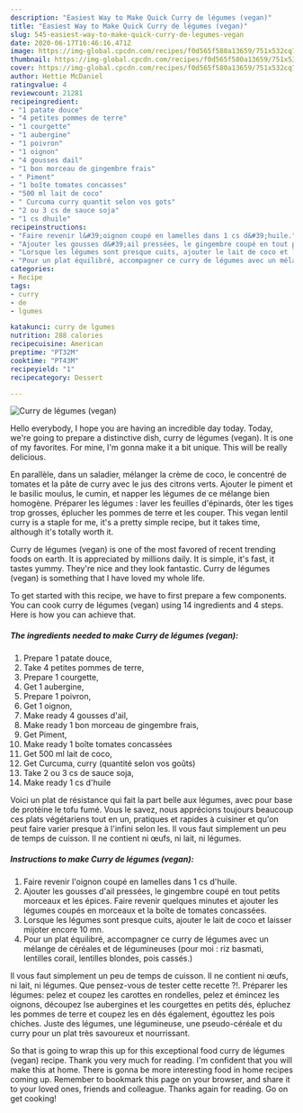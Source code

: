 ```yaml
---
description: "Easiest Way to Make Quick Curry de légumes (vegan)"
title: "Easiest Way to Make Quick Curry de légumes (vegan)"
slug: 545-easiest-way-to-make-quick-curry-de-legumes-vegan
date: 2020-06-17T16:46:16.471Z
image: https://img-global.cpcdn.com/recipes/f0d565f580a13659/751x532cq70/curry-de-legumes-vegan-photo-principale-de-la-recette.jpg
thumbnail: https://img-global.cpcdn.com/recipes/f0d565f580a13659/751x532cq70/curry-de-legumes-vegan-photo-principale-de-la-recette.jpg
cover: https://img-global.cpcdn.com/recipes/f0d565f580a13659/751x532cq70/curry-de-legumes-vegan-photo-principale-de-la-recette.jpg
author: Hettie McDaniel
ratingvalue: 4
reviewcount: 21281
recipeingredient:
- "1 patate douce"
- "4 petites pommes de terre"
- "1 courgette"
- "1 aubergine"
- "1 poivron"
- "1 oignon"
- "4 gousses dail"
- "1 bon morceau de gingembre frais"
- " Piment"
- "1 boîte tomates concasses"
- "500 ml lait de coco"
- " Curcuma curry quantit selon vos gots"
- "2 ou 3 cs de sauce soja"
- "1 cs dhuile"
recipeinstructions:
- "Faire revenir l&#39;oignon coupé en lamelles dans 1 cs d&#39;huile."
- "Ajouter les gousses d&#39;ail pressées, le gingembre coupé en tout petits morceaux et les épices. Faire revenir quelques minutes et ajouter les légumes coupés en morceaux et la boîte de tomates concassées."
- "Lorsque les légumes sont presque cuits, ajouter le lait de coco et laisser mijoter encore 10 mn."
- "Pour un plat équilibré, accompagner ce curry de légumes avec un mélange de céréales et de légumineuses (pour moi : riz basmati, lentilles corail, lentilles blondes, pois cassés.)"
categories:
- Recipe
tags:
- curry
- de
- lgumes

katakunci: curry de lgumes 
nutrition: 288 calories
recipecuisine: American
preptime: "PT32M"
cooktime: "PT43M"
recipeyield: "1"
recipecategory: Dessert

---
```



![Curry de légumes (vegan)](https://img-global.cpcdn.com/recipes/f0d565f580a13659/751x532cq70/curry-de-legumes-vegan-photo-principale-de-la-recette.jpg)

Hello everybody, I hope you are having an incredible day today. Today, we're going to prepare a distinctive dish, curry de légumes (vegan). It is one of my favorites. For mine, I'm gonna make it a bit unique. This will be really delicious.

En parallèle, dans un saladier, mélanger la crème de coco, le concentré de tomates et la pâte de curry avec le jus des citrons verts. Ajouter le piment et le basilic moulus, le cumin, et napper les légumes de ce mélange bien homogène. Préparer les légumes : laver les feuilles d&#39;épinards, ôter les tiges trop grosses, éplucher les pommes de terre et les couper. This vegan lentil curry is a staple for me, it&#39;s a pretty simple recipe, but it takes time, although it&#39;s totally worth it.

Curry de légumes (vegan) is one of the most favored of recent trending foods on earth. It is appreciated by millions daily. It is simple, it's fast, it tastes yummy. They're nice and they look fantastic. Curry de légumes (vegan) is something that I have loved my whole life.


To get started with this recipe, we have to first prepare a few components. You can cook curry de légumes (vegan) using 14 ingredients and 4 steps. Here is how you can achieve that.

<!--inarticleads1-->

##### The ingredients needed to make Curry de légumes (vegan):

1. Prepare 1 patate douce,
1. Take 4 petites pommes de terre,
1. Prepare 1 courgette,
1. Get 1 aubergine,
1. Prepare 1 poivron,
1. Get 1 oignon,
1. Make ready 4 gousses d&#39;ail,
1. Make ready 1 bon morceau de gingembre frais,
1. Get  Piment,
1. Make ready 1 boîte tomates concassées
1. Get 500 ml lait de coco,
1. Get  Curcuma, curry (quantité selon vos goûts)
1. Take 2 ou 3 cs de sauce soja,
1. Make ready 1 cs d&#39;huile


Voici un plat de résistance qui fait la part belle aux légumes, avec pour base de protéine le tofu fumé. Vous le savez, nous apprécions toujours beaucoup ces plats végétariens tout en un, pratiques et rapides à cuisiner et qu&#39;on peut faire varier presque à l&#39;infini selon les. Il vous faut simplement un peu de temps de cuisson. Il ne contient ni œufs, ni lait, ni légumes. 

<!--inarticleads2-->

##### Instructions to make Curry de légumes (vegan):

1. Faire revenir l&#39;oignon coupé en lamelles dans 1 cs d&#39;huile.
1. Ajouter les gousses d&#39;ail pressées, le gingembre coupé en tout petits morceaux et les épices. Faire revenir quelques minutes et ajouter les légumes coupés en morceaux et la boîte de tomates concassées.
1. Lorsque les légumes sont presque cuits, ajouter le lait de coco et laisser mijoter encore 10 mn.
1. Pour un plat équilibré, accompagner ce curry de légumes avec un mélange de céréales et de légumineuses (pour moi : riz basmati, lentilles corail, lentilles blondes, pois cassés.)


Il vous faut simplement un peu de temps de cuisson. Il ne contient ni œufs, ni lait, ni légumes. Que pensez-vous de tester cette recette ?!. Préparer les légumes: pelez et coupez les carottes en rondelles, pelez et émincez les oignons, découpez lse aubergines et les courgettes en petits dés, épluchez les pommes de terre et coupez les en dés également, égouttez les pois chiches. Juste des légumes, une légumineuse, une pseudo-céréale et du curry pour un plat très savoureux et nourrissant. 

So that is going to wrap this up for this exceptional food curry de légumes (vegan) recipe. Thank you very much for reading. I'm confident that you will make this at home. There is gonna be more interesting food in home recipes coming up. Remember to bookmark this page on your browser, and share it to your loved ones, friends and colleague. Thanks again for reading. Go on get cooking!
